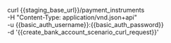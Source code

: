 curl {{staging_base_url}}/payment_instruments \
    -H "Content-Type: application/vnd.json+api" \
    -u  {{basic_auth_username}}:{{basic_auth_password}} \
    -d '{{create_bank_account_scenario_curl_request}}'

